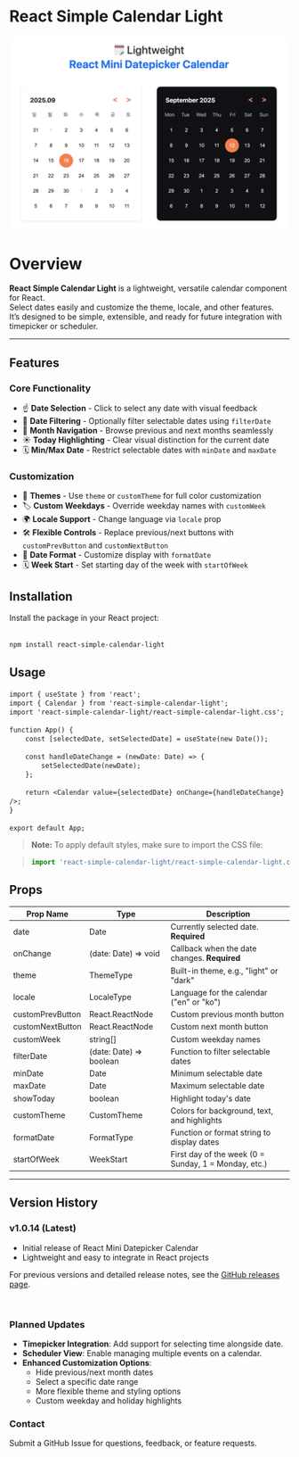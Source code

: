 # React Simple Calendar Light

![Calendar](src/assets/calendar.png)

# Overview

**React Simple Calendar Light** is a lightweight, versatile calendar component for React.  
Select dates easily and customize the theme, locale, and other features.  
It’s designed to be simple, extensible, and ready for future integration with timepicker or scheduler.

---

## Features

### Core Functionality

-   ☝️ **Date Selection** - Click to select any date with visual feedback
-   🔢 **Date Filtering** - Optionally filter selectable dates using `filterDate`
-   👀 **Month Navigation** - Browse previous and next months seamlessly
-   ☀️ **Today Highlighting** - Clear visual distinction for the current date
-   🗓️ **Min/Max Date** - Restrict selectable dates with `minDate` and `maxDate`

### Customization

-   🎨 **Themes** - Use `theme` or `customTheme` for full color customization
-   🏷️ **Custom Weekdays** - Override weekday names with `customWeek`
-   🌍 **Locale Support** - Change language via `locale` prop
-   🛠️ **Flexible Controls** - Replace previous/next buttons with `customPrevButton` and `customNextButton`
-   📅 **Date Format** - Customize display with `formatDate`
-   🗓️ **Week Start** - Set starting day of the week with `startOfWeek`

## Installation

Install the package in your React project:

```bash

npm install react-simple-calendar-light

```

## Usage

```tsx
import { useState } from 'react';
import { Calendar } from 'react-simple-calendar-light';
import 'react-simple-calendar-light/react-simple-calendar-light.css';

function App() {
    const [selectedDate, setSelectedDate] = useState(new Date());

    const handleDateChange = (newDate: Date) => {
        setSelectedDate(newDate);
    };

    return <Calendar value={selectedDate} onChange={handleDateChange} />;
}

export default App;
```

> **Note:** To apply default styles, make sure to import the CSS file:

> ```ts
> import 'react-simple-calendar-light/react-simple-calendar-light.css';
> ```

## Props

| Prop Name        | Type                    | Description                                          |
| ---------------- | ----------------------- | ---------------------------------------------------- |
| date             | Date                    | Currently selected date. **Required**                |
| onChange         | (date: Date) => void    | Callback when the date changes. **Required**         |
| theme            | ThemeType               | Built-in theme, e.g., "light" or "dark"              |
| locale           | LocaleType              | Language for the calendar ("en" or "ko")             |
| customPrevButton | React.ReactNode         | Custom previous month button                         |
| customNextButton | React.ReactNode         | Custom next month button                             |
| customWeek       | string[]                | Custom weekday names                                 |
| filterDate       | (date: Date) => boolean | Function to filter selectable dates                  |
| minDate          | Date                    | Minimum selectable date                              |
| maxDate          | Date                    | Maximum selectable date                              |
| showToday        | boolean                 | Highlight today's date                               |
| customTheme      | CustomTheme             | Colors for background, text, and highlights          |
| formatDate       | FormatType              | Function or format string to display dates           |
| startOfWeek      | WeekStart               | First day of the week (0 = Sunday, 1 = Monday, etc.) |

---

## Version History

### v1.0.14 (Latest)

-   Initial release of React Mini Datepicker Calendar
-   Lightweight and easy to integrate in React projects

For previous versions and detailed release notes, see the [GitHub releases page](https://github.com/uudeok/react-simple-calendar/releases).

<br>

### Planned Updates

-   **Timepicker Integration**: Add support for selecting time alongside date.
-   **Scheduler View**: Enable managing multiple events on a calendar.
-   **Enhanced Customization Options**:
    -   Hide previous/next month dates
    -   Select a specific date range
    -   More flexible theme and styling options
    -   Custom weekday and holiday highlights

### Contact

Submit a GitHub Issue for questions, feedback, or feature requests.
